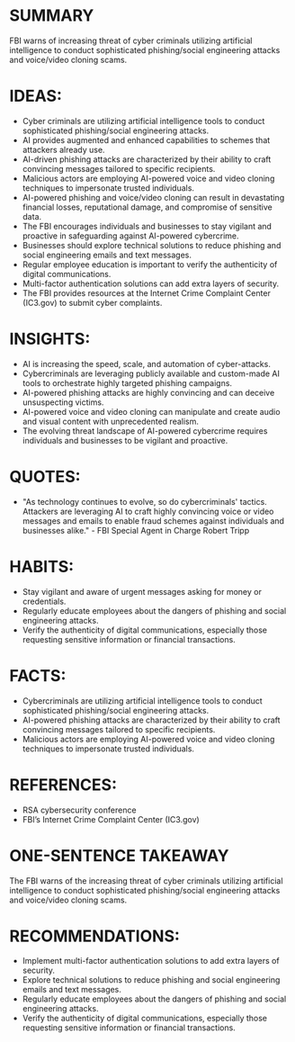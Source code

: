 # SUMMARY
FBI warns of increasing threat of cyber criminals utilizing artificial intelligence to conduct sophisticated phishing/social engineering attacks and voice/video cloning scams.

# IDEAS:
* Cyber criminals are utilizing artificial intelligence tools to conduct sophisticated phishing/social engineering attacks.
* AI provides augmented and enhanced capabilities to schemes that attackers already use.
* AI-driven phishing attacks are characterized by their ability to craft convincing messages tailored to specific recipients.
* Malicious actors are employing AI-powered voice and video cloning techniques to impersonate trusted individuals.
* AI-powered phishing and voice/video cloning can result in devastating financial losses, reputational damage, and compromise of sensitive data.
* The FBI encourages individuals and businesses to stay vigilant and proactive in safeguarding against AI-powered cybercrime.
* Businesses should explore technical solutions to reduce phishing and social engineering emails and text messages.
* Regular employee education is important to verify the authenticity of digital communications.
* Multi-factor authentication solutions can add extra layers of security.
* The FBI provides resources at the Internet Crime Complaint Center (IC3.gov) to submit cyber complaints.

# INSIGHTS:
* AI is increasing the speed, scale, and automation of cyber-attacks.
* Cybercriminals are leveraging publicly available and custom-made AI tools to orchestrate highly targeted phishing campaigns.
* AI-powered phishing attacks are highly convincing and can deceive unsuspecting victims.
* AI-powered voice and video cloning can manipulate and create audio and visual content with unprecedented realism.
* The evolving threat landscape of AI-powered cybercrime requires individuals and businesses to be vigilant and proactive.

# QUOTES:
* "As technology continues to evolve, so do cybercriminals' tactics. Attackers are leveraging AI to craft highly convincing voice or video messages and emails to enable fraud schemes against individuals and businesses alike." - FBI Special Agent in Charge Robert Tripp

# HABITS:
* Stay vigilant and aware of urgent messages asking for money or credentials.
* Regularly educate employees about the dangers of phishing and social engineering attacks.
* Verify the authenticity of digital communications, especially those requesting sensitive information or financial transactions.

# FACTS:
* Cybercriminals are utilizing artificial intelligence tools to conduct sophisticated phishing/social engineering attacks.
* AI-powered phishing attacks are characterized by their ability to craft convincing messages tailored to specific recipients.
* Malicious actors are employing AI-powered voice and video cloning techniques to impersonate trusted individuals.

# REFERENCES:
* RSA cybersecurity conference
* FBI’s Internet Crime Complaint Center (IC3.gov)

# ONE-SENTENCE TAKEAWAY
The FBI warns of the increasing threat of cyber criminals utilizing artificial intelligence to conduct sophisticated phishing/social engineering attacks and voice/video cloning scams.

# RECOMMENDATIONS:
* Implement multi-factor authentication solutions to add extra layers of security.
* Explore technical solutions to reduce phishing and social engineering emails and text messages.
* Regularly educate employees about the dangers of phishing and social engineering attacks.
* Verify the authenticity of digital communications, especially those requesting sensitive information or financial transactions.
